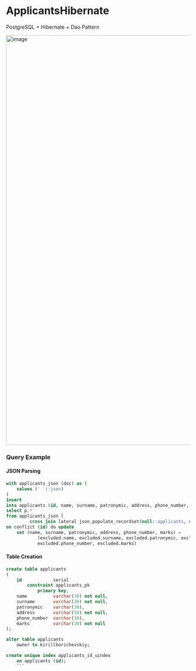 # ApplicantsHibernate
PostgreSQL + Hibernate + Dao Pattern

<img width="1120" alt="image" src="https://user-images.githubusercontent.com/73034324/161862644-03ef9dc2-3903-4c72-86d8-6ef03ed37e14.png">

### Query Example

#### JSON Parsing

```SQL
with applicants_json (doc) as (
    values (' '::json)
)
insert
into applicants (id, name, surname, patronymic, address, phone_number, marks)
select p.*
from applicants_json l
         cross join lateral json_populate_recordset(null::applicants, doc) as p
on conflict (id) do update
    set (name, surname, patronymic, address, phone_number, marks) =
            (excluded.name, excluded.surname, excluded.patronymic, excluded.address, 
            excluded.phone_number, excluded.marks)
```


#### Table Creation
```SQL
create table applicants
(
    id            serial
        constraint applicants_pk
            primary key,
    name          varchar(30) not null,
    surname       varchar(30) not null,
    patronymic    varchar(30),
    address       varchar(50) not null,
    phone_number  varchar(30),
    marks         varchar(30) not null
);

alter table applicants
    owner to kirillborichevskiy;

create unique index applicants_id_uindex
    on applicants (id);
    ```
